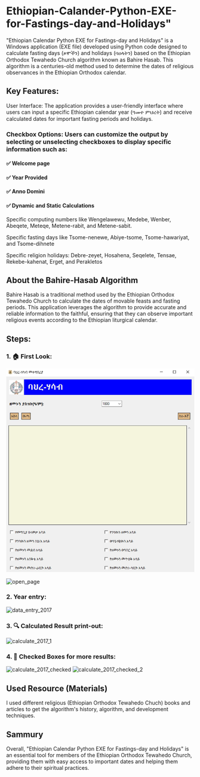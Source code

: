 # Ethiopian-Calander-Python-EXE-for-Fastings-day-and-Holidays"
"Ethiopian Calendar Python EXE for Fastings-day and Holidays" is a Windows application (EXE file) developed using Python code designed to calculate fasting days (ጾሞችን) and holidays (ባዐላትን) based on the Ethiopian Orthodox Tewahedo Church algorithm known as Bahire Hasab. This algorithm is a centuries-old method used to determine the dates of religious observances in the Ethiopian Orthodox calendar.

## Key Features:
User Interface: The application provides a user-friendly interface where users can input a specific Ethiopian calendar year (ዓመተ ምህረት) and receive calculated dates for important fasting periods and holidays.

### Checkbox Options: Users can customize the output by selecting or unselecting checkboxes to display specific information such as:

####     ✅ Welcome page

####     ✅ Year Provided

####     ✅ Anno Domini

####     ✅ Dynamic and Static Calculations

Specific computing numbers like Wengelawewu, Medebe, Wenber, Abeqete, Meteqe, Metene-rabit, and Metene-sabit.

Specific fasting days like Tsome-nenewe, Abiye-tsome, Tsome-hawariyat, and Tsome-dihnete

Specific religion holidays: Debre-zeyet, Hosahena, Seqelete, Tensae, Rekebe-kahenat, Erget, and Perakletos  

## About the Bahire-Hasab Algorithm
Bahire Hasab is a traditional method used by the Ethiopian Orthodox Tewahedo Church to calculate the dates of movable feasts and fasting periods. This application leverages the algorithm to provide accurate and reliable information to the faithful, ensuring that they can observe important religious events according to the Ethiopian liturgical calendar.

## Steps:
### 1. 🏠 First Look:

<img src="open_page.JPG" width="600">

![open_page](https://github.com/user-attachments/assets/a075a5fc-f4b8-4b3b-aea8-3a738a2ee3e7)

### 2. Year entry:
![data_entry_2017](https://github.com/user-attachments/assets/d6422428-f7f4-4c3a-917f-85724621c0b5)

### 3. 🔍 Calculated Result print-out:
![calculate_2017_1](https://github.com/user-attachments/assets/0c224764-3152-4529-98db-29d0f973a9e8)

### 4. 🚀 Checked Boxes for more results:
![calculate_2017_checked](https://github.com/user-attachments/assets/fbd51c6f-f7ab-4362-a9c6-9a970eda018a)
![calculate_2017_checked_2](https://github.com/user-attachments/assets/65aa7ac2-7c2d-46ed-9c15-a25eca704cce)

## Used Resource (Materials)

I used different religious (Ethiopian Orthodox Tewahedo Chuch) books and articles to get the algorithm's history, algorithm, and development techniques. 

## Sammury

Overall, "Ethiopian Calendar Python EXE for Fastings-day and Holidays" is an essential tool for members of the Ethiopian Orthodox Tewahedo Church, providing them with easy access to important dates and helping them adhere to their spiritual practices.

